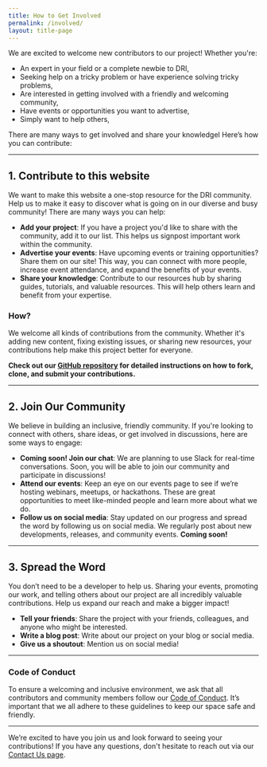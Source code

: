 ```yaml
---
title: How to Get Involved
permalink: /involved/
layout: title-page
---
```


We are excited to welcome new contributors to our project! Whether you're: 

* An expert in your field or a complete newbie to DRI,
* Seeking help on a tricky problem or have experience solving tricky problems, 
* Are interested in getting involved with a friendly and welcoming community, 
* Have events or opportunities you want to advertise, 
* Simply want to help others, 

There are many ways to get involved and share your knowledgeI Here’s how you can contribute:

---

## 1. Contribute to this website 

We want to make this website a one-stop resource for the DRI community. Help us to make it easy to discover what is going on in our diverse and busy community! There are many ways you can help:

- **Add your project**: If you have a project you'd like to share with the community, add it to our list. This helps us signpost important work within the community.
- **Advertise your events**: Have upcoming events or training opportunities? Share them on our site! This way, you can connect with more people, increase event attendance, and expand the benefits of your events.
- **Share your knowledge**: Contribute to our resources hub by sharing guides, tutorials, and valuable resources. This will help others learn and benefit from your expertise. 

### How? 
We welcome all kinds of contributions from the community. Whether it's adding new content, fixing existing issues, or sharing new resources, your contributions help make this project better for everyone.

**Check out our [GitHub repository](https://github.com/CAKE-DRI/cake.github.io) for detailed instructions on how to fork, clone, and submit your contributions.**

---

## 2. Join Our Community

We believe in building an inclusive, friendly community. If you're looking to connect with others, share ideas, or get involved in discussions, here are some ways to engage:

- **Coming soon! Join our chat**: We are planning to use Slack for real-time conversations. Soon, you will be able to join our community and participate in discussions!
- **Attend our events**: Keep an eye on our events page to see if we’re hosting webinars, meetups, or hackathons. These are great opportunities to meet like-minded people and learn more about what we do.
- **Follow us on social media**: Stay updated on our progress and spread the word by following us on social media. We regularly post about new developments, releases, and community events. **Coming soon!**

---

## 3. Spread the Word

You don’t need to be a developer to help us. Sharing your events, promoting our work, and telling others about our project are all incredibly valuable contributions. Help us expand our reach and make a bigger impact!

- **Tell your friends**: Share the project with your friends, colleagues, and anyone who might be interested.
- **Write a blog post**: Write about our project on your blog or social media.
- **Give us a shoutout**: Mention us on social media!

---

### Code of Conduct

To ensure a welcoming and inclusive environment, we ask that all contributors and community members follow our [Code of Conduct](/code-of-conduct/). It’s important that we all adhere to these guidelines to keep our space safe and friendly.

---

We’re excited to have you join us and look forward to seeing your contributions! If you have any questions, don't hesitate to reach out via our [Contact Us page](/contact-us/).
